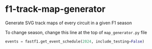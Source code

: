 # f1-track-map-generator

Generate SVG track maps of every circuit in a given F1 season

To change season, change this line at the top of `map_generator.py` file
```python
events = fastf1.get_event_schedule(2024, include_testing=False)
```